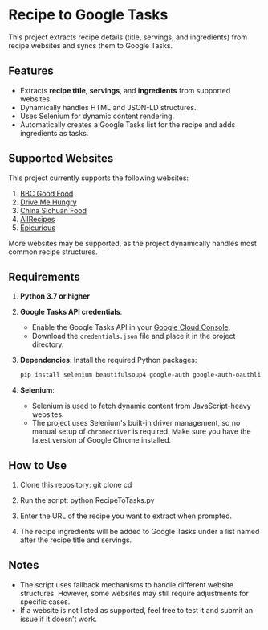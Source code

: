 # Recipe to Google Tasks

This project extracts recipe details (title, servings, and ingredients) from recipe websites and syncs them to Google Tasks.

## Features

- Extracts **recipe title**, **servings**, and **ingredients** from supported websites.
- Dynamically handles HTML and JSON-LD structures.
- Uses Selenium for dynamic content rendering.
- Automatically creates a Google Tasks list for the recipe and adds ingredients as tasks.

## Supported Websites

This project currently supports the following websites:

1. [BBC Good Food](https://www.bbcgoodfood.com)
2. [Drive Me Hungry](https://drivemehungry.com)
3. [China Sichuan Food](https://www.chinasichuanfood.com)
4. [AllRecipes](https://www.allrecipes.com)
5. [Epicurious](https://www.epicurious.com)

More websites may be supported, as the project dynamically handles most common recipe structures.

## Requirements

1. **Python 3.7 or higher**
2. **Google Tasks API credentials**:
   - Enable the Google Tasks API in your [Google Cloud Console](https://console.cloud.google.com/).
   - Download the `credentials.json` file and place it in the project directory.

3. **Dependencies**:
   Install the required Python packages:
   ```bash
   pip install selenium beautifulsoup4 google-auth google-auth-oauthlib google-auth-httplib2


4. **Selenium**:
   - Selenium is used to fetch dynamic content from JavaScript-heavy websites.
   - The project uses Selenium's built-in driver management, so no manual setup of `chromedriver` is required. Make sure you have the latest version of Google Chrome installed.

## How to Use

1. Clone this repository:
   git clone <repository-url>
   cd <repository-folder>

2. Run the script:
   python RecipeToTasks.py

3. Enter the URL of the recipe you want to extract when prompted.

4. The recipe ingredients will be added to Google Tasks under a list named after the recipe title and servings.

## Notes

- The script uses fallback mechanisms to handle different website structures. However, some websites may still require adjustments for specific cases.
- If a website is not listed as supported, feel free to test it and submit an issue if it doesn’t work.
